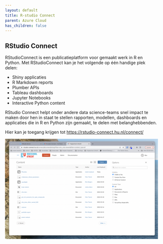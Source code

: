 ```yaml
---
layout: default
title: R-studio Connect
parent: Azure Cloud
has_children: false
---
```


## RStudio Connect

RStudioConnect is een publicatieplatform voor gemaakt werk in R en Python. Met RStudioConnect kan je het volgende op één handige plek delen:

-   Shiny applicaties
-   R Markdown reports
-   Plumber APIs
-   Tableau dashboards
-   Jupyter Notebooks
-   Interactive Python content

RStudio Connect helpt onder andere data science-teams snel impact te maken door hen in staat te stellen rapporten, modellen, dashboards en applicaties die in R en Python zijn gemaakt, te delen met belanghebbenden.

Hier kan je toegang krijgen tot <a href="https://rstudio-connect.hu.nl/connect/" class="uri">https://rstudio-connect.hu.nl/connect/</a>

![](/assets/rsconnect.png)